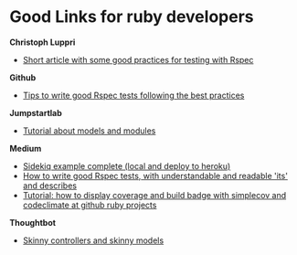 # Good Links for ruby developers

**Christoph Luppri**
 - [Short article with some good practices for testing with Rspec](https://christoph.luppri.ch/articles/rspec/my-best-practices-for-testing-with-rspec/)

**Github**
 - [Tips to write good Rspec tests following the best practices](https://github.com/abinoda/rspec-best-practices)

**Jumpstartlab**
 - [Tutorial about models and modules](http://tutorials.jumpstartlab.com/topics/models/modules.html)

**Medium**
 - [Sidekiq example complete (local and deploy to heroku)](https://itnext.io/sidekiq-overview-and-how-to-deploy-it-to-heroku-b8811fea9347)
 - [How to write good Rspec tests, with understandable and readable 'its' and describes](https://medium.com/devnetwork/step-by-step-guide-to-write-rspec-that-is-understandable-and-readable-30279b04dd43)
 - [Tutorial: how to display coverage and build badge with simplecov and codeclimate at github ruby projects](https://medium.com/the-code-review/display-your-ruby-test-coverage-using-simplecov-gem-and-codeclimate-6db6336fe409)
 

**Thoughtbot**
 - [Skinny controllers and skinny models](https://robots.thoughtbot.com/skinny-controllers-skinny-models)
